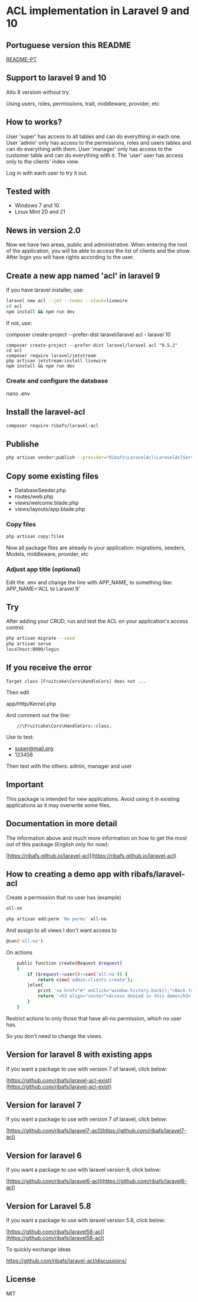 # ACL implementation in Laravel 9 and 10

## Portuguese version this README

[README-PT](README-PT.md)

## Support to laravel 9 and 10

Alto 8 versiom without try.

Using users, roles, permissions, trait, middleware, provider, etc

## How to works?
User 'super' has access to all tables and can do everything in each one.
User 'admin' only has access to the permissions, roles and users tables and can do everything with them.
User 'manager' only has access to the customer table and can do everything with it.
The 'user' user has access only to the clients' index view.

Log in with each user to try it out.

## Tested with

- Windows 7 and 10
- Linux Mint 20 and 21

## News in version 2.0

Now we have two areas, public and administrative. When entering the root of the application, you will be able to access the list of clients and the show. After login you will have rights according to the user.

## Create a new app named 'acl' in laravel 9

If you have laravel installer, use:

```bash
laravel new acl --jet --teams --stack=livewire
cd acl
npm install && npm run dev
```
If not, use:

composer create-project --prefer-dist laravel/laravel acl - laravel 10
```
composer create-project --prefer-dist laravel/laravel acl "9.5.2"
cd acl
composer require laravel/jetstream
php artisan jetstream:install livewire
npm install && npm run dev
```

### Create and configure the database

nano .env


## Install the laravel-acl

```bash
composer require ribafs/laravel-acl
```

## Publishe

```bash
php artisan vendor:publish --provider="Ribafs\LaravelAcl\LaravelAclServiceProvider"
```
## Copy some existing files

- DatabaseSeeder.php
- routes/web.php
- views/welcome.blade.php
- views/layouts/app.blade.php

### Copy files

```bash
php artisan copy:files
```
Now all package files are already in your application: migrations, seeders, Models, middleware, provider, etc

### Adjust app title (optional)

Edit the .env and change the line with APP_NAME, to something like: APP_NAME='ACL to Laravel 9'

## Try

After adding your CRUD, run and test the ACL on your application's access control.

```bash
php artisan migrate --seed
php artisan serve
localhost:8000/login
```

## If you receive the error

```
Target class [Fruitcake\Cors\HandleCors] does not ...
```

Then edit

app/Http/Kernel.php

And comment out the line:

        //\Fruitcake\Cors\HandleCors::class,

Use to test:

- super@mail.org
- 123456

Then test with the others: admin, manager and user

## Important

This package is intended for new applications. Avoid using it in existing applications as it may overwrite some files.

## Documentation in more detail

The information above and much more information on how to get the most out of this package (English only for now):

[https://ribafs.github.io/laravel-acl](https://ribafs.github.io/laravel-acl)

## How to creating a demo app with ribafs/laravel-acl

Create a permission that no user has (example)

```bash
all-no

php artisan add:perm 'No perms' all-no 
```

And assign to all views I don't want access to

```bash
@can('all-no')
```
On actions

```bash
    public function create(Request $request)
    {
        if ($request->user()->can('all-no')) {
            return view('admin.clients.create');
        }else{
            print '<a href="#" onClick="window.history.back();">Back to app</a>';
            return '<h3 align="center">Access denied in this demo</h3>';
        }
    }
```
Restrict actions to only those that have all-no permission, which no user has.

So you don't need to change the views.

## Version for laravel 8 with existing apps

If you want a package to use with version 7 of laravel, click below:

[https://github.com/ribafs/laravel-acl-exist](https://github.com/ribafs/laravel-acl-exist)

## Version for laravel 7

If you want a package to use with version 7 of laravel, click below:

[https://github.com/ribafs/laravel7-acl](https://github.com/ribafs/laravel7-acl)

## Version for laravel 6

If you want a package to use with laravel version 6, click below:

[https://github.com/ribafs/laravel6-acl](https://github.com/ribafs/laravel6-acl)

## Version for Laravel 5.8

If you want a package to use with laravel version 5.8, click below:

[https://github.com/ribafs/laravel58-acl](https://github.com/ribafs/laravel58-acl)

To quickly exchange ideas

https://github.com/ribafs/laravel-acl/discussions/

## License

MIT
